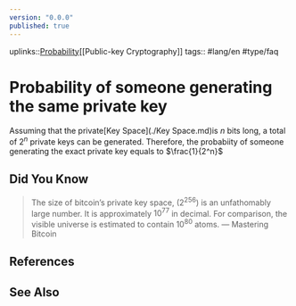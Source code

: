 ```yaml
---
version: "0.0.0"
published: true
---
```

uplinks::[Probability](./Probability.md)[[Public-key Cryptography]]
tags:: #lang/en #type/faq
# Probability of someone generating the same private key

Assuming that the private[Key Space](./Key Space.md)is $n$ bits long, a total of $2^n$ private keys can be generated. Therefore, the probabiity of someone generating the exact private key equals to $\frac{1}{2^n}$

## Did You Know
> The size of bitcoin’s private key space, ($2^{256}$) is an unfathomably large number. It is approximately $10^{77}$ in decimal. For comparison, the visible universe is estimated to contain $10^{80}$ atoms.
>  — Mastering Bitcoin

## References

## See Also

